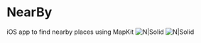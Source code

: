 # NearBy
iOS app to find nearby places using MapKit
![N|Solid](https://github.com/VishalNandoriya/NearBy/blob/master/Simulator%20Screen%20Shot%2017-Apr-2017%2C%203.33.04%20PM.png)
![N|Solid](https://github.com/VishalNandoriya/NearBy/blob/master/Simulator%20Screen%20Shot%2017-Apr-2017%2C%2010.22.28%20AM.png)

